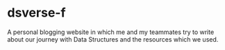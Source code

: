 # dsverse-f
A personal blogging website in which  me and my teammates try to write about our journey with Data Structures and the resources which we used.
